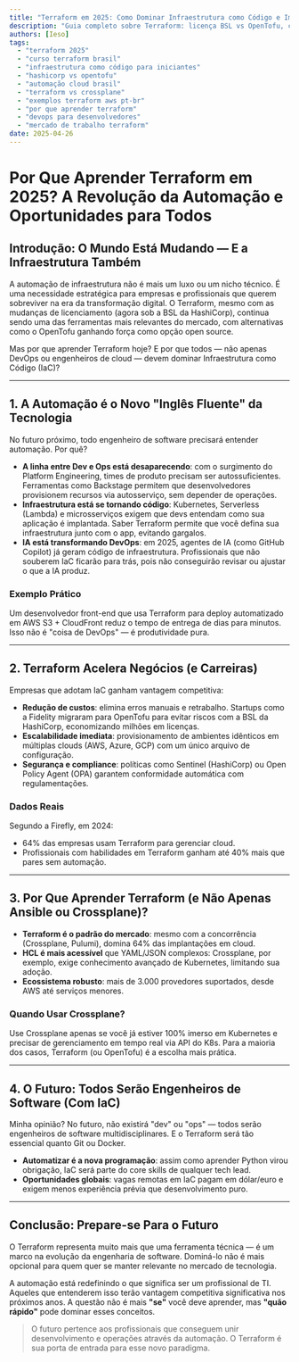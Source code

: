 ```yaml
---
title: "Terraform em 2025: Como Dominar Infraestrutura como Código e Impulsionar Seu Negócio"
description: "Guia completo sobre Terraform: licença BSL vs OpenTofu, casos reais no mercado brasileiro, comparação com Crossplane e por que todos os devs devem aprender automação. Inclui exemplos práticos em PT-BR."
authors: [Ieso]
tags:
  - "terraform 2025"
  - "curso terraform brasil"
  - "infraestrutura como código para iniciantes"
  - "hashicorp vs opentofu"
  - "automação cloud brasil"
  - "terraform vs crossplane"
  - "exemplos terraform aws pt-br"
  - "por que aprender terraform"
  - "devops para desenvolvedores"
  - "mercado de trabalho terraform"
date: 2025-04-26
---
```


# Por Que Aprender Terraform em 2025? A Revolução da Automação e Oportunidades para Todos

## Introdução: O Mundo Está Mudando — E a Infraestrutura Também

A automação de infraestrutura não é mais um luxo ou um nicho técnico. É uma necessidade estratégica para empresas e profissionais que querem sobreviver na era da transformação digital. O Terraform, mesmo com as mudanças de licenciamento (agora sob a BSL da HashiCorp), continua sendo uma das ferramentas mais relevantes do mercado, com alternativas como o OpenTofu ganhando força como opção open source.

Mas por que aprender Terraform hoje? E por que todos — não apenas DevOps ou engenheiros de cloud — devem dominar Infraestrutura como Código (IaC)?

---

## 1. A Automação é o Novo "Inglês Fluente" da Tecnologia

No futuro próximo, todo engenheiro de software precisará entender automação. Por quê?

- **A linha entre Dev e Ops está desaparecendo**: com o surgimento do Platform Engineering, times de produto precisam ser autossuficientes. Ferramentas como Backstage permitem que desenvolvedores provisionem recursos via autosserviço, sem depender de operações.
- **Infraestrutura está se tornando código**: Kubernetes, Serverless (Lambda) e microsserviços exigem que devs entendam como sua aplicação é implantada. Saber Terraform permite que você defina sua infraestrutura junto com o app, evitando gargalos.
- **IA está transformando DevOps**: em 2025, agentes de IA (como GitHub Copilot) já geram código de infraestrutura. Profissionais que não souberem IaC ficarão para trás, pois não conseguirão revisar ou ajustar o que a IA produz.

### Exemplo Prático

Um desenvolvedor front-end que usa Terraform para deploy automatizado em AWS S3 + CloudFront reduz o tempo de entrega de dias para minutos. Isso não é "coisa de DevOps" — é produtividade pura.

---

## 2. Terraform Acelera Negócios (e Carreiras)

Empresas que adotam IaC ganham vantagem competitiva:

- **Redução de custos**: elimina erros manuais e retrabalho. Startups como a Fidelity migraram para OpenTofu para evitar riscos com a BSL da HashiCorp, economizando milhões em licenças.
- **Escalabilidade imediata**: provisionamento de ambientes idênticos em múltiplas clouds (AWS, Azure, GCP) com um único arquivo de configuração.
- **Segurança e compliance**: políticas como Sentinel (HashiCorp) ou Open Policy Agent (OPA) garantem conformidade automática com regulamentações.

### Dados Reais

Segundo a Firefly, em 2024:

- 64% das empresas usam Terraform para gerenciar cloud.
- Profissionais com habilidades em Terraform ganham até 40% mais que pares sem automação.

---

## 3. Por Que Aprender Terraform (e Não Apenas Ansible ou Crossplane)?

- **Terraform é o padrão do mercado**: mesmo com a concorrência (Crossplane, Pulumi), domina 64% das implantações em cloud.
- **HCL é mais acessível** que YAML/JSON complexos: Crossplane, por exemplo, exige conhecimento avançado de Kubernetes, limitando sua adoção.
- **Ecossistema robusto**: mais de 3.000 provedores suportados, desde AWS até serviços menores.

### Quando Usar Crossplane?

Use Crossplane apenas se você já estiver 100% imerso em Kubernetes e precisar de gerenciamento em tempo real via API do K8s. Para a maioria dos casos, Terraform (ou OpenTofu) é a escolha mais prática.

---

## 4. O Futuro: Todos Serão Engenheiros de Software (Com IaC)

Minha opinião? No futuro, não existirá "dev" ou "ops" — todos serão engenheiros de software multidisciplinares. E o Terraform será tão essencial quanto Git ou Docker.

- **Automatizar é a nova programação**: assim como aprender Python virou obrigação, IaC será parte do core skills de qualquer tech lead.
- **Oportunidades globais**: vagas remotas em IaC pagam em dólar/euro e exigem menos experiência prévia que desenvolvimento puro.

---

## Conclusão: Prepare-se Para o Futuro

O Terraform representa muito mais que uma ferramenta técnica — é um marco na evolução da engenharia de software. Dominá-lo não é mais opcional para quem quer se manter relevante no mercado de tecnologia.

A automação está redefinindo o que significa ser um profissional de TI. Aqueles que entenderem isso terão vantagem competitiva significativa nos próximos anos. A questão não é mais **"se"** você deve aprender, mas **"quão rápido"** pode dominar esses conceitos.

> O futuro pertence aos profissionais que conseguem unir desenvolvimento e operações através da automação. O Terraform é sua porta de entrada para esse novo paradigma.
